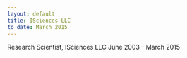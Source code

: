 ```yaml
---
layout: default
title: ISciences LLC
to_date: March 2015
---
```

Research Scientist, ISciences LLC June 2003 - March 2015